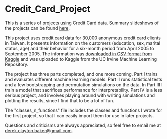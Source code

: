 # Credit_Card_Project

This is a series of projects using Credit Card data. Summary slideshows of the projects can be found [here](https://www.dropbox.com/sh/38tcjlw7gb7bvka/AABsPtsNWq7yXZpuBqO1-_qNa?dl=0).

This project uses credit card data for 30,000 anonymous credit card clients in Taiwan. It presents information on the customers (education, sex, marital status, age) and their behavior for a six-month period from April 2005 to September 2005. The information was [downloaded in CSV format from Kaggle](https://www.kaggle.com/datasets/uciml/default-of-credit-card-clients-dataset) and was uploaded to Kaggle from the UC Irvine Machine Learning Repository.

The project has three parts completed, and one more coming. Part I trains and evaluates different machine learning models. Part II runs statistical tests and a few bootstrapping and permutation simulations on the data. In Part III I train a model that sacrifices performance for interpretability. Part IV is a less serious project, and involves playing around with writing simulations and plotting the results, since I find that to be a lot of fun.

The "classes_n_functions" file includes the classes and functions I wrote for the first project, so that I can easily import them for use in later projects.

Questions and criticisms are always appreciated, so feel free to email me at derek.clayton.baker@gmail.com.
